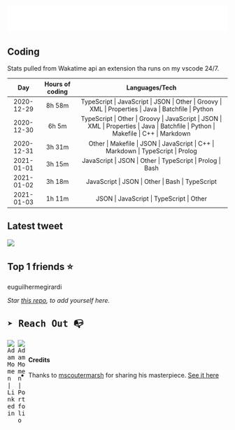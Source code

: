 
![test image size](/assets/welcome_message.gif)

## Coding
Stats pulled from Wakatime api an extension tha runs on my vscode 24/7.

|Day|Hours of coding|Languages/Tech|
|:-:|:-:|:-:|
|2020-12-29|8h 58m|TypeScript &#124; JavaScript &#124; JSON &#124; Other &#124; Groovy &#124; XML &#124; Properties &#124; Java &#124; Batchfile &#124; Python|
|2020-12-30|6h 5m|TypeScript &#124; Other &#124; Groovy &#124; JavaScript &#124; JSON &#124; XML &#124; Properties &#124; Java &#124; Batchfile &#124; Python &#124; Makefile &#124; C++ &#124; Markdown|
|2020-12-31|3h 31m|Other &#124; Makefile &#124; JSON &#124; JavaScript &#124; C++ &#124; Markdown &#124; TypeScript &#124; Prolog|
|2021-01-01|3h 15m|JavaScript &#124; JSON &#124; Other &#124; TypeScript &#124; Prolog &#124; Bash|
|2021-01-02|3h 18m|JavaScript &#124; JSON &#124; Other &#124; Bash &#124; TypeScript|
|2021-01-03|1h 11m|JSON &#124; JavaScript &#124; TypeScript &#124; Other|

## Latest tweet
[<img src="<tweet-image-url>" width="400">](https://twitter.com/adammomen8/status/1316739109638090754)

## Top 1 friends ⭐️
euguilhermegirardi

*Star [this repo](https://github.com/AdamMomen/AdamMomen), to add yourself here.*


<samp>

## ➤ Reach Out :mailbox_with_no_mail:

>
  <a href="https://www.linkedin.com/in/adam-momen-99596275/">
     <img align="left" alt="Adam Momen | Linkedin" width="24px" src="./assets/Linkedin.svg" />
   </a>

   <a href="https://adammomen.com/">
     <img align="left" alt="Adam Momen | Portfolio" width="24px" src="./assets/web.svg" />
   </a>

</samp>

<br>

#### Credits
* Thanks to [mscoutermarsh](https://github.com/mscoutermarsh) for sharing his masterpiece. [See it here](https://github.com/mscoutermarsh/mscoutermarsh)